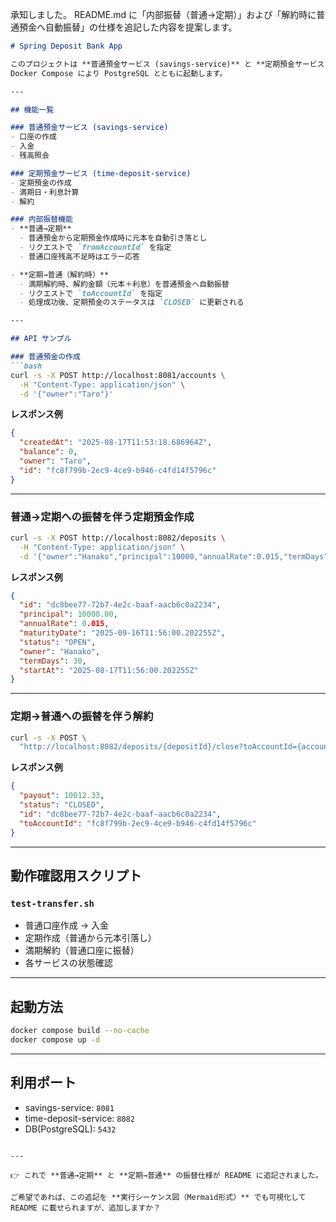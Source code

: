 承知しました。
README.md に「内部振替（普通→定期）」および「解約時に普通預金へ自動振替」の仕様を追記した内容を提案します。

````markdown
# Spring Deposit Bank App

このプロジェクトは **普通預金サービス (savings-service)** と **定期預金サービス (time-deposit-service)** の 2 つのマイクロサービスで構成されるサンプル銀行アプリです。  
Docker Compose により PostgreSQL とともに起動します。

---

## 機能一覧

### 普通預金サービス (savings-service)
- 口座の作成
- 入金
- 残高照会

### 定期預金サービス (time-deposit-service)
- 定期預金の作成
- 満期日・利息計算
- 解約

### 内部振替機能
- **普通→定期**  
  - 普通預金から定期預金作成時に元本を自動引き落とし  
  - リクエストで `fromAccountId` を指定  
  - 普通口座残高不足時はエラー応答  

- **定期→普通（解約時）**  
  - 満期解約時、解約金額（元本＋利息）を普通預金へ自動振替  
  - リクエストで `toAccountId` を指定  
  - 処理成功後、定期預金のステータスは `CLOSED` に更新される  

---

## API サンプル

### 普通預金の作成
```bash
curl -s -X POST http://localhost:8081/accounts \
  -H "Content-Type: application/json" \
  -d '{"owner":"Taro"}'
````

**レスポンス例**

```json
{
  "createdAt": "2025-08-17T11:53:18.686964Z",
  "balance": 0,
  "owner": "Taro",
  "id": "fc8f799b-2ec9-4ce9-b946-c4fd14f5796c"
}
```

---

### 普通→定期への振替を伴う定期預金作成

```bash
curl -s -X POST http://localhost:8082/deposits \
  -H "Content-Type: application/json" \
  -d '{"owner":"Hanako","principal":10000,"annualRate":0.015,"termDays":30,"fromAccountId":"fc8f799b-2ec9-4ce9-b946-c4fd14f5796c"}'
```

**レスポンス例**

```json
{
  "id": "dc8bee77-72b7-4e2c-baaf-aacb6c0a2234",
  "principal": 10000.00,
  "annualRate": 0.015,
  "maturityDate": "2025-09-16T11:56:00.202255Z",
  "status": "OPEN",
  "owner": "Hanako",
  "termDays": 30,
  "startAt": "2025-08-17T11:56:00.202255Z"
}
```

---

### 定期→普通への振替を伴う解約

```bash
curl -s -X POST \
  "http://localhost:8082/deposits/{depositId}/close?toAccountId={accountId}&at=2025-09-16T11:56:00Z"
```

**レスポンス例**

```json
{
  "payout": 10012.33,
  "status": "CLOSED",
  "id": "dc8bee77-72b7-4e2c-baaf-aacb6c0a2234",
  "toAccountId": "fc8f799b-2ec9-4ce9-b946-c4fd14f5796c"
}
```

---

## 動作確認用スクリプト

### `test-transfer.sh`

* 普通口座作成 → 入金
* 定期作成（普通から元本引落し）
* 満期解約（普通口座に振替）
* 各サービスの状態確認

---

## 起動方法

```bash
docker compose build --no-cache
docker compose up -d
```

---

## 利用ポート

* savings-service: `8081`
* time-deposit-service: `8082`
* DB(PostgreSQL): `5432`

```

---

👉 これで **普通→定期** と **定期→普通** の振替仕様が README に追記されました。  

ご希望であれば、この追記を **実行シーケンス図（Mermaid形式）** でも可視化して README に載せられますが、追加しますか？
```
